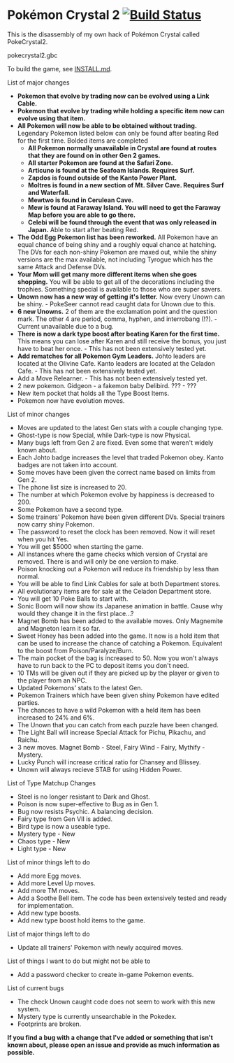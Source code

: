 # Pokémon Crystal 2 [![Build Status][travis-badge]][travis]

This is the disassembly of my own hack of Pokémon Crystal called PokeCrystal2.

pokecrystal2.gbc 

To build the game, see [INSTALL.md](INSTALL.md).

List of major changes
* **Pokemon that evolve by trading now can be evolved using a Link Cable.**
* **Pokemon that evolve by trading while holding a specific item now can evolve using that item.**
* **All Pokemon will now be able to be obtained without trading.** Legendary Pokemon listed below can only be found after beating Red for the first time. Bolded items are completed
  * **All Pokemon normally unavailable in Crystal are found at routes that they are found on in other Gen 2 games.**
  * **All starter Pokemon are found at the Safari Zone.**
  * **Articuno is found at the Seafoam Islands. Requires Surf.**
  * **Zapdos is found outside of the Kanto Power Plant.**
  * **Moltres is found in a new section of Mt. Silver Cave. Requires Surf and Waterfall.**
  * **Mewtwo is found in Cerulean Cave.**
  * **Mew is found at Faraway Island. You will need to get the Faraway Map before you are able to go there.**
  * **Celebi will be found through the event that was only released in Japan.** Able to start after beating Red.
* **The Odd Egg Pokemon list has been reworked.** All Pokemon have an equal chance of being shiny and a roughly equal chance at hatching. The DVs for each non-shiny Pokemon are maxed out, while the shiny versions are the max available, not including Tyrogue which has the same Attack and Defense DVs.
* **Your Mom will get many more different items when she goes shopping.** You will be able to get all of the decorations including the trophies. Something special is available to those who are super savers.
* **Unown now has a new way of getting it's letter.** Now every Unown can be shiny. - PokeSeer cannot read caught data for Unown due to this.
* **6 new Unowns.** 2 of them are the exclamation point and the question mark. The other 4 are period, comma, hyphen, and interrobang (!?). - Current unavailable due to a bug.
* **There is now a dark type boost after beating Karen for the first time.** This means you can lose after Karen and still receive the bonus, you just have to beat her once. - This has not been extensively tested yet.
* **Add rematches for all Pokemon Gym Leaders.** Johto leaders are located at the Olivine Cafe. Kanto leaders are located at the Celadon Cafe. - This has not been extensively tested yet.
* Add a Move Relearner. - This has not been extensively tested yet.
* 2 new pokemon. Gidgeon - a fakemon baby Delibird. ??? - ???
* New item pocket that holds all the Type Boost Items.
* Pokemon now have evolution moves.

List of minor changes
* Moves are updated to the latest Gen stats with a couple changing type.
* Ghost-type is now Special, while Dark-type is now Physical.
* Many bugs left from Gen 2 are fixed. Even some that weren't widely known about.
* Each Johto badge increases the level that traded Pokemon obey. Kanto badges are not taken into account.
* Some moves have been given the correct name based on limits from Gen 2.
* The phone list size is increased to 20. 
* The number at which Pokemon evolve by happiness is decreased to 200.
* Some Pokemon have a second type.
* Some trainers' Pokemon have been given different DVs. Special trainers now carry shiny Pokemon.
* The password to reset the clock has been removed. Now it will reset when you hit Yes. 
* You will get $5000 when starting the game.
* All instances where the game checks which version of Crystal are removed. There is and will only be one version to make.
* Poison knocking out a Pokemon will reduce its friendship by less than normal.
* You will be able to find Link Cables for sale at both Department stores.
* All evolutionary items are for sale at the Celadon Department store.
* You will get 10 Poke Balls to start with.
* Sonic Boom will now show its Japanese animation in battle. Cause why would they change it in the first place...?
* Magnet Bomb has been added to the available moves. Only Magnemite and Magneton learn it so far.
* Sweet Honey has been added into the game. It now is a hold item that can be used to increase the chance of catching a Pokemon. Equivalent to the boost from Poison/Paralyze/Burn.
* The main pocket of the bag is increased to 50. Now you won't always have to run back to the PC to deposit items you don't need.
* 10 TMs will be given out if they are picked up by the player or given to the player from an NPC.
* Updated Pokemons' stats to the latest Gen.
* Pokemon Trainers which have been given shiny Pokemon have edited parties.
* The chances to have a wild Pokemon with a held item has been increased to 24% and 6%.
* The Unown that you can catch from each puzzle have been changed.
* The Light Ball will increase Special Attack for Pichu, Pikachu, and Raichu.
* 3 new moves. Magnet Bomb - Steel, Fairy Wind - Fairy, Mythify - Mystery.
* Lucky Punch will increase critical ratio for Chansey and Blissey.
* Unown will always recieve STAB for using Hidden Power.

List of Type Matchup Changes
* Steel is no longer resistant to Dark and Ghost.
* Poison is now super-effective to Bug as in Gen 1.
* Bug now resists Psychic. A balancing decision.
* Fairy type from Gen VII is added.
* Bird type is now a useable type.
* Mystery type - New
* Chaos type - New
* Light type - New

List of minor things left to do
* Add more Egg moves.
* Add more Level Up moves.
* Add more TM moves.
* Add a Soothe Bell item. The code has been extensively tested and ready for implementation. 
* Add new type boosts.
* Add new type boost hold items to the game.

List of major things left to do
* Update all trainers' Pokemon with newly acquired moves.

List of things I want to do but might not be able to
* Add a password checker to create in-game Pokemon events.

List of current bugs
* The check Unown caught code does not seem to work with this new system.
* Mystery type is currently unsearchable in the Pokedex.
* Footprints are broken.

**If you find a bug with a change that I've added or something that isn't known about, please open an issue and provide as much information as possible.**

[travis]: https://travis-ci.org/i0brendan0/pokecrystal2-new
[travis-badge]: https://travis-ci.org/i0brendan0/pokecrystal2-new.svg?branch=master
